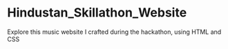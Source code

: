 # Hindustan_Skillathon_Website
Explore this music website I crafted during the hackathon, using HTML and CSS
